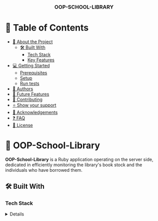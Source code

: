 <a name="readme-top"></a>

<div align="center">
  <h3><b>OOP-SCHOOL-LIBRARY</b></h3>
</div>

# 📗 Table of Contents

- [📖 About the Project](#about-project)
  - [🛠 Built With](#built-with)
    - [Tech Stack](#tech-stack)
    - [Key Features](#key-features)
- [💻 Getting Started](#getting-started)
  - [Prerequisites](#prerequisites)
  - [Setup](#setup)
  - [Run tests](#run-tests)
- [👥 Authors](#authors)
- [🔭 Future Features](#future-features)
- [🤝 Contributing](#contributing)
- [⭐️ Show your support](#support)
- [🙏 Acknowledgements](#acknowledgements)
- [❓ FAQ](#faq)
- [📝 License](#license)

# 📖 OOP-School-Library  <a name="about-project"></a>

**OOP-School-Library** is a Ruby application operating on the server side, dedicated in efficiently monitoring the library's book stock and the individuals who have borrowed them.

## 🛠 Built With <a name="built-with"></a>

### Tech Stack <a name="tech-stack"></a>

<details>
<details>
  <summary>Language</summary>
  <ul>
    <li><a href="https://www.codecademy.com/learn/learn-ruby">Ruby</a></li>
  </ul>
</details>

<details>
<summary>Database</summary>
  <ul>
    <li><a href="https://www.postgresql.org/">PostgreSQL</a></li>
  </ul>
</details>

<details>
  <summary>Operating System</summary>
  <ul>
    <li><a href="https://www.microsoft.com/software-download/windows11">Windows 11</a></li>
  </ul>
</details>

<details>
<summary>Code Review Tools</summary>
  <ul>
    <li><a href="https://github.com/">GitHub</a></li>
  </ul>
</details>

<details>
<summary>IDE</summary>
  <ul>
    <li><a href="https://code.visualstudio.com/download">Visual Studio Code</a></li>
  </ul>
</details>

### Key Features <a name="key-features"></a>

- **Book Tracking**
- **User Management**
- **Borrowing Records**
- **Book Addition**
- **User-friendly Interface**

<p align="right">(<a href="#readme-top">back to top</a>)</p>

## 💻 Getting Started <a name="getting-started"></a>

To get a local copy up and running, follow these steps.

### Prerequisites

In order to run this project you need:

- Ruby Version Manager (RVM) or rbenv
- Bundler
- Gem
- RSpec or Minitest
- Git

### Setup

Clone this repository to your desired folder using:
`git clone https://github.com/Kgomotso196/OOP-School-Library.git` on your terminal.

<p align="right">(<a href="#readme-top">back to top</a>)</p>

## 👥 Authors <a name="authors"></a>

👤 **Kgomotso (Troos) Nacane**

- GitHub: [Troos](https://github.com/Kgomotso196)
- Twitter: [Troos](https://twitter.com/t_r_o_o_s)
- LinkedIn: [Troos](https://linkedin.com/in/kgomotso-nacane)

<p align="right">(<a href="#readme-top">back to top</a>)</p>

## 🔭 Future Features <a name="future-features"></a>

- [ ] **Reservation System**
- [ ] **Notification**
- [ ] **Fine Calculation**
- [ ] **Recommendation Engine**
- [ ] **Integration with E-books**

<p align="right">(<a href="#readme-top">back to top</a>)</p>

## 🤝 Contributing <a name="contributing"></a>

Contributions, issues, and feature requests are welcome!

Feel free to check the [issues page](https://github.com/Kgomotso196/OOP-School-Library/issues).

<p align="right">(<a href="#readme-top">back to top</a>)</p>

## ⭐️ Show your support <a name="support"></a>

If you like this project, I kindly request you to show your support by giving it a star and considering following my social media pages. Your engagement would be greatly appreciated!

<p align="right">(<a href="#readme-top">back to top</a>)</p>

## 🙏 Acknowledgments <a name="acknowledgements"></a>

I would like to thank Microverse for proposing this project, and extend my heartfelt thanks to my fellow programmers for their assistance whenever possible.

<p align="right">(<a href="#readme-top">back to top</a>)</p>

## ❓ FAQ <a name="faq"></a>

- **Are there any recommended practices for managing Ruby version compatibility in the project?**

  - Yes, using a Ruby version manager like RVM or rbenv is highly recommended. These tools enable you to switch between different Ruby versions on a per-project basis, ensuring that your code remains compatible with the version specified by the project's requirements.

- **How does Ruby's object-oriented nature benefit the OOP-School-Library project?**

  - Ruby's object-oriented programming (OOP) features align well with the project's goals. It allows you to model real-world concepts like books, users, and borrowing records as objects with properties and behaviors. This makes it easier to create a cohesive and organized codebase for the library application.

<p align="right">(<a href="#readme-top">back to top</a>)</p>

## 📝 License <a name="license"></a>

 This project is [MIT](./MIT.md) licensed.

<p align="right">(<a href="#readme-top">back to top</a>)</p>
